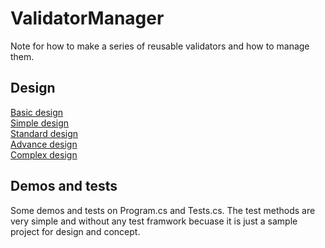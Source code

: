 # ValidatorManager
Note for how to make a series of reusable validators and how to manage them.

## Design
[Basic design](ValidatorManager/Basic)  
[Simple design](ValidatorManager/Simple)  
[Standard design](ValidatorManager/Standard)  
[Advance design](ValidatorManager/Advance)  
[Complex design](ValidatorManager/Complex)  

## Demos and tests
Some demos and tests on Program.cs and Tests.cs. The test methods are very simple and without any test framwork becuase it is just a sample project for design and concept.
